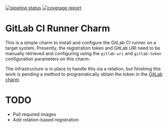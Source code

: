 [![pipeline status](https://git.ec0.io/pirate-charmers/charm-gitlab-runner/badges/master/pipeline.svg)](https://git.ec0.io/pirate-charmers/charm-gitlab-runner/commits/master)
[![coverage report](https://git.ec0.io/pirate-charmers/charm-gitlab-runner/badges/master/coverage.svg)](https://git.ec0.io/pirate-charmers/charm-gitlab-runner/commits/master)

GitLab CI Runner Charm
======================

This is a simple charm to install and configure the GitLab CI runner on a target system.
Presently, the registration token and GitLab URI need to be manually retrieved and configuring using the
`gitlab-uri` and `gitlab-token` configuration parameters on this charm.

The infrastructure is in place to handle this via a relation, but finishing this work is pending a method to
programatically obtain the token in the [GitLab charm](https://git.ec0.io/pirate-charmers/charm-gitlab).

TODO
====

- Pull required images
- Add relation-based registration
